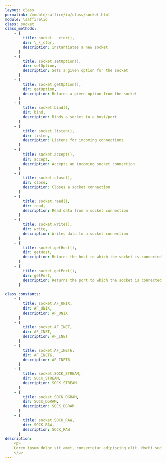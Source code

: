 ```yaml
---
layout: class
permalink: /module/saffire/io/class/socket.html
module: \saffire\io
class: socket
class_methods:
    - { 
        title: socket.__ctor(),
        dir: \_\_ctor,
        description: instantiates a new socket 
      }
    - { 
        title: socket.setOption(),
        dir: setOption,
        description: Sets a given option for the socket 
      }
    - { 
        title: socket.getOption(),
        dir: getOption,
        description: Returns a given option from the socket 
      }
    - { 
        title: socket.bind(),
        dir: bind,
        description: Binds a socket to a host/port 
      }      
    - { 
        title: socket.listen(),
        dir: listen,
        description: Listens for incoming connections 
      }      
    - { 
        title: socket.accept(),
        dir: accept,
        description: Accepts an incoming socket connection 
      }
    - { 
        title: socket.close(),
        dir: close,
        description: Closes a socket connection 
      }
    - { 
        title: socket.read(),
        dir: read,
        description: Read data from a socket connection 
      }
    - { 
        title: socket.write(),
        dir: write,
        description: Writes data to a socket connection 
      }
    - { 
        title: socket.getHost(),
        dir: getHost,
        description: Returns the host to which the socket is connected to 
      }      
    - { 
        title: socket.getPort(),
        dir: getPort,
        description: Returns the port to which the socket is connected (if any) 
      }
      
class_constants:
    - { 
        title: socket.AF_UNIX,
        dir: AF_UNIX,
        description: AF_UNIX
      }
    - { 
        title: socket.AF_INET,
        dir: AF_INET,
        description: AF_INET 
      }
    - { 
        title: socket.AF_INET6,
        dir: AF_INET6,
        description: AF_INET6 
      }
    - { 
        title: socket.SOCK_STREAM,
        dir: SOCK_STREAM,
        description: SOCK_STREAM
      }
    - { 
        title: socket.SOCK_DGRAM,
        dir: SOCK_DGRAM,
        description: SOCK_DGRAM
      }      
    - { 
        title: socket.SOCK_RAW,
        dir: SOCK_RAW,
        description: SOCK_RAW
      }      
description:
    <p>
    Lorem ipsum dolor sit amet, consectetur adipiscing elit. Morbi sed ultricies nibh. Suspendisse eget sagittis turpis. Nulla turpis ante, aliquam quis elementum quis, hendrerit sed enim. Nunc placerat, sem nec vestibulum pharetra, tortor tellus imperdiet urna, id ullamcorper nibh orci nec metus. Aenean dolor nibh, porttitor eu tristique eget, accumsan eu leo. Phasellus non odio tempor, porta mauris in, consectetur tortor. Pellentesque vel tortor porta, posuere justo vitae, volutpat velit. Phasellus justo mauris, tincidunt vitae leo eget, feugiat ullamcorper odio. Nulla facilisi. Curabitur commodo ac tortor vel auctor.
    </p>
---
```




